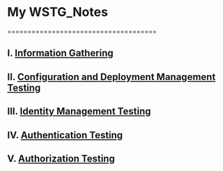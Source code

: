 # My WSTG_Notes
=====================================
## I. [Information Gathering](./1-Information_gathering.md)

## II. [Configuration and Deployment Management Testing](./2-Configuration_and_Deployment_Management_Testing.md)

## III. [Identity Management Testing](./3-Identity_Management_Testing.md)

## IV. [Authentication Testing](./4-Authentication_Testing.md)

## V. [Authorization Testing](./5-Authorization_Testing.md)